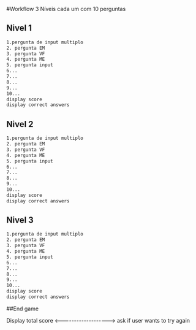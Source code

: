 #Workflow
3 Níveis cada um com 10 perguntas

## Nivel 1
```bash
1.pergunta de input multiplo
2. pergunta EM
3. pergunta VF
4. pergunta ME
5. pergunta input
6...
7...
8...
9...
10...
display score
display correct answers
```
## Nivel 2
```bash
1.pergunta de input multiplo
2. pergunta EM
3. pergunta VF
4. pergunta ME
5. pergunta input
6...
7...
8...
9...
10...
display score
display correct answers
```
## Nivel 3
```bash
1.pergunta de input multiplo
2. pergunta EM
3. pergunta VF
4. pergunta ME
5. pergunta input
6...
7...
8...
9...
10...
display score
display correct answers
```

##End game

Display total score
<------------------->
ask if user wants to try again
